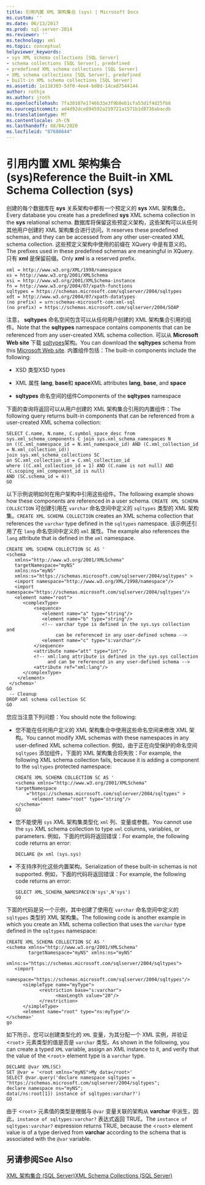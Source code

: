 ```yaml
---
title: 引用内置 XML 架构集合 (sys) | Microsoft Docs
ms.custom: ''
ms.date: 06/13/2017
ms.prod: sql-server-2014
ms.reviewer: ''
ms.technology: xml
ms.topic: conceptual
helpviewer_keywords:
- sys XML schema collections [SQL Server]
- schema collections [SQL Server], predefined
- predefined XML schema collections [SQL Server]
- XML schema collections [SQL Server], predefined
- built-in XML schema collections [SQL Server]
ms.assetid: 1e118303-5df0-4ee4-bd8d-14ced7544144
author: rothja
ms.author: jroth
ms.openlocfilehash: 7fa30107e1746b33e3f9b8eb1cfa53d1f4d25fb8
ms.sourcegitcommit: ad4d92dce894592a259721a1571b1d8736abacdb
ms.translationtype: MT
ms.contentlocale: zh-CN
ms.lasthandoff: 08/04/2020
ms.locfileid: "87688644"
---
```

# <a name="reference-the-built-in-xml-schema-collection-sys"></a><span data-ttu-id="7b269-102">引用内置 XML 架构集合 (sys)</span><span class="sxs-lookup"><span data-stu-id="7b269-102">Reference the Built-in XML Schema Collection (sys)</span></span>
  <span data-ttu-id="7b269-103">创建的每个数据库在 **sys** 关系架构中都有一个预定义的 **sys** XML 架构集合。</span><span class="sxs-lookup"><span data-stu-id="7b269-103">Every database you create has a predefined **sys** XML schema collection in the **sys** relational schema.</span></span> <span data-ttu-id="7b269-104">数据库将保留这些预定义架构，这些架构可以从任何其他用户创建的 XML 架构集合进行访问。</span><span class="sxs-lookup"><span data-stu-id="7b269-104">It reserves these predefined schemas, and they can be accessed from any other user-created XML schema collection.</span></span> <span data-ttu-id="7b269-105">这些预定义架构中使用的前缀在 XQuery 中是有意义的。</span><span class="sxs-lookup"><span data-stu-id="7b269-105">The prefixes used in these predefined schemas are meaningful in XQuery.</span></span> <span data-ttu-id="7b269-106">只有 **xml** 是保留前缀。</span><span class="sxs-lookup"><span data-stu-id="7b269-106">Only **xml** is a reserved prefix.</span></span>  
  
```  
xml = http://www.w3.org/XML/1998/namespace  
xs = http://www.w3.org/2001/XMLSchema  
xsi = http://www.w3.org/2001/XMLSchema-instance  
fn = http://www.w3.org/2004/07/xpath-functions  
sqltypes = https://schemas.microsoft.com/sqlserver/2004/sqltypes  
xdt = http://www.w3.org/2004/07/xpath-datatypes  
(no prefix) = urn:schemas-microsoft-com:xml-sql  
(no prefix) = https://schemas.microsoft.com/sqlserver/2004/SOAP  
```  
  
 <span data-ttu-id="7b269-107">注意， **sqltypes** 命名空间包含可以从任何用户创建的 XML 架构集合引用的组件。</span><span class="sxs-lookup"><span data-stu-id="7b269-107">Note that the **sqltypes** namespace contains components that can be referenced from any user-created XML schema collection.</span></span> <span data-ttu-id="7b269-108">可以从 **Microsoft Web site** 下载 [sqltypes](https://go.microsoft.com/fwlink/?linkid=31850)架构。</span><span class="sxs-lookup"><span data-stu-id="7b269-108">You can download the **sqltypes** schema from this [Microsoft Web site](https://go.microsoft.com/fwlink/?linkid=31850).</span></span> <span data-ttu-id="7b269-109">内置组件包括：</span><span class="sxs-lookup"><span data-stu-id="7b269-109">The built-in components include the following:</span></span>  
  
-   <span data-ttu-id="7b269-110">XSD 类型</span><span class="sxs-lookup"><span data-stu-id="7b269-110">XSD types</span></span>  
  
-   <span data-ttu-id="7b269-111">XML 属性 **lang**, **base**和 **space**</span><span class="sxs-lookup"><span data-stu-id="7b269-111">XML attributes **lang**, **base**, and **space**</span></span>  
  
-   <span data-ttu-id="7b269-112">**sqltypes** 命名空间的组件</span><span class="sxs-lookup"><span data-stu-id="7b269-112">Components of the **sqltypes** namespace</span></span>  
  
 <span data-ttu-id="7b269-113">下面的查询将返回可以从用户创建的 XML 架构集合引用的内置组件：</span><span class="sxs-lookup"><span data-stu-id="7b269-113">The following query returns built-in components that can be referenced from a user-created XML schema collection:</span></span>  
  
```  
SELECT C.name, N.name, C.symbol_space_desc from sys.xml_schema_components C join sys.xml_schema_namespaces N  
on ((C.xml_namespace_id = N.xml_namespace_id) AND (C.xml_collection_id = N.xml_collection_id))  
join sys.xml_schema_collections SC  
on SC.xml_collection_id = C.xml_collection_id  
where ((C.xml_collection_id = 1) AND (C.name is not null) AND (C.scoping_xml_component_id is null)   
AND (SC.schema_id = 4))  
GO  
```  
  
 <span data-ttu-id="7b269-114">以下示例说明如何在用户架构中引用这些组件。</span><span class="sxs-lookup"><span data-stu-id="7b269-114">The following example shows how these components are referenced in a user schema.</span></span> <span data-ttu-id="7b269-115">`CREATE XML SCHEMA COLLECTION` 可创建引用在 `varchar` 命名空间中定义的 `sqltypes` 类型的 XML 架构集。</span><span class="sxs-lookup"><span data-stu-id="7b269-115">`CREATE XML SCHEMA COLLECTION` creates an XML schema collection that references the `varchar` type defined in the `sqltypes` namespace.</span></span> <span data-ttu-id="7b269-116">该示例还引用了在 `lang` 命名空间中定义的 `xml` 属性。</span><span class="sxs-lookup"><span data-stu-id="7b269-116">The example also references the `lang` attribute that is defined in the `xml` namespace.</span></span>  
  
```  
CREATE XML SCHEMA COLLECTION SC AS '  
<schema   
   xmlns="http://www.w3.org/2001/XMLSchema"   
   targetNamespace="myNS"  
   xmlns:ns="myNS"  
   xmlns:s="https://schemas.microsoft.com/sqlserver/2004/sqltypes" >   
   <import namespace="http://www.w3.org/XML/1998/namespace"/>  
   <import namespace="https://schemas.microsoft.com/sqlserver/2004/sqltypes"/>  
   <element name="root">  
      <complexType>  
          <sequence>  
             <element name="a" type="string"/>  
             <element name="b" type="string"/>  
             <!-- varchar type is defined in the sys.sys collection and   
                  can be referenced in any user-defined schema -->  
             <element name="c" type="s:varchar"/>  
          </sequence>  
          <attribute name="att" type="int"/>  
          <!-- xml:lang attribute is defined in the sys.sys collection   
               and can be referenced in any user-defined schema -->  
          <attribute ref="xml:lang"/>  
      </complexType>  
    </element>  
 </schema>'  
GO  
 -- Cleanup  
DROP xml schema collection SC   
GO  
```  
  
 <span data-ttu-id="7b269-117">您应当注意下列问题：</span><span class="sxs-lookup"><span data-stu-id="7b269-117">You should note the following:</span></span>  
  
-   <span data-ttu-id="7b269-118">您不能在任何用户定义的 XML 架构集合中使用这些命名空间来修改 XML 架构。</span><span class="sxs-lookup"><span data-stu-id="7b269-118">You cannot modify XML schemas with these namespaces in any user-defined XML schema collection.</span></span> <span data-ttu-id="7b269-119">例如，由于正在向受保护的命名空间 `sqltypes` 添加组件，下面的 XML 架构集合将失败：</span><span class="sxs-lookup"><span data-stu-id="7b269-119">For example, the following XML schema collection fails, because it is adding a component to the `sqltypes` protected namespace:</span></span>  
  
    ```  
    CREATE XML SCHEMA COLLECTION SC AS '  
    <schema xmlns="http://www.w3.org/2001/XMLSchema"   
    targetNamespace    
        ="https://schemas.microsoft.com/sqlserver/2004/sqltypes" >   
          <element name="root" type="string"/>  
    </schema>'  
    GO  
    ```  
  
-   <span data-ttu-id="7b269-120">您不能使用 `sys` XML 架构集类型化 `xml` 列、变量或参数。</span><span class="sxs-lookup"><span data-stu-id="7b269-120">You cannot use the `sys` XML schema collection to type `xml` columns, variables, or parameters.</span></span> <span data-ttu-id="7b269-121">例如，下面的代码将返回错误：</span><span class="sxs-lookup"><span data-stu-id="7b269-121">For example, the following code returns an error:</span></span>  
  
    ```  
    DECLARE @x xml (sys.sys)  
    ```  
  
-   <span data-ttu-id="7b269-122">不支持序列化这些内置架构。</span><span class="sxs-lookup"><span data-stu-id="7b269-122">Serialization of these built-in schemas is not supported.</span></span> <span data-ttu-id="7b269-123">例如，下面的代码将返回错误：</span><span class="sxs-lookup"><span data-stu-id="7b269-123">For example, the following code returns an error:</span></span>  
  
    ```  
    SELECT XML_SCHEMA_NAMESPACE(N'sys',N'sys')  
    GO  
    ```  
  
 <span data-ttu-id="7b269-124">下面的代码是另一个示例，其中创建了使用在 `varchar` 命名空间中定义的 `sqltypes` 类型的 XML 架构集。</span><span class="sxs-lookup"><span data-stu-id="7b269-124">The following code is another example in which you create an XML schema collection that uses the `varchar` type defined in the `sqltypes` namespace:</span></span>  
  
```  
CREATE XML SCHEMA COLLECTION SC AS '  
<schema xmlns="http://www.w3.org/2001/XMLSchema"   
        targetNamespace="myNS" xmlns:ns="myNS"  
        xmlns:s="https://schemas.microsoft.com/sqlserver/2004/sqltypes">  
   <import     
     namespace="https://schemas.microsoft.com/sqlserver/2004/sqltypes"/>  
      <simpleType name="myType">  
            <restriction base="s:varchar">  
                  <maxLength value="20"/>  
            </restriction>  
      </simpleType>  
      <element name="root" type="ns:myType"/>  
</schema>'  
go  
```  
  
 <span data-ttu-id="7b269-125">如下所示，您可以创建类型化的 `XML` 变量，为其分配一个 XML 实例，并验证 <`root`> 元素类型的值是否是 `varchar` 类型。</span><span class="sxs-lookup"><span data-stu-id="7b269-125">As shown in the following, you can create a typed `XML` variable, assign an XML instance to it, and verify that the value of the <`root`> element type is a `varchar` type.</span></span>  
  
```  
DECLARE @var XML(SC)  
SET @var = '<root xmlns="myNS">My data</root>'  
SELECT @var.query('declare namespace sqltypes = "https://schemas.microsoft.com/sqlserver/2004/sqltypes";  
declare namespace ns="myNS";   
data(/ns:root[1]) instance of sqltypes:varchar?')  
GO  
```  
  
 <span data-ttu-id="7b269-126">由于 <`root`> 元素值的类型是根据与 `@var` 变量关联的架构从 **varchar** 中派生，因此，`instance of sqltypes:varchar?` 表达式返回 TRUE。</span><span class="sxs-lookup"><span data-stu-id="7b269-126">The `instance of sqltypes:varchar?` expression returns TRUE, because the <`root`> element value is of a type derived from **varchar** according to the schema that is associated with the `@var` variable.</span></span>  
  
## <a name="see-also"></a><span data-ttu-id="7b269-127">另请参阅</span><span class="sxs-lookup"><span data-stu-id="7b269-127">See Also</span></span>  
 [<span data-ttu-id="7b269-128">XML 架构集合 (SQL Server)</span><span class="sxs-lookup"><span data-stu-id="7b269-128">XML Schema Collections &#40;SQL Server&#41;</span></span>](xml-schema-collections-sql-server.md)  
  
  
